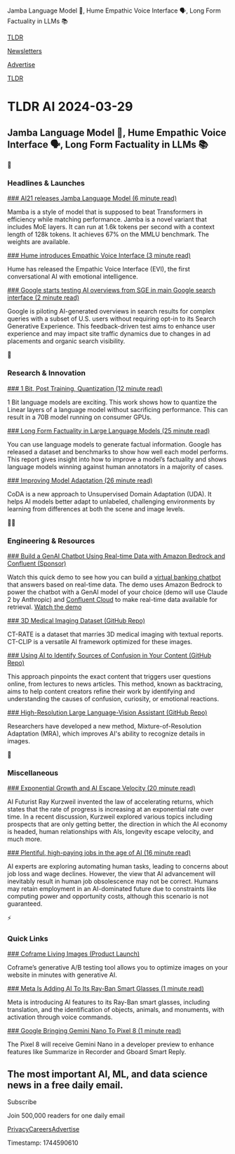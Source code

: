Jamba Language Model 🤖, Hume Empathic Voice Interface 🗣️, Long Form Factuality in LLMs 📚

[TLDR](/)

[Newsletters](/newsletters)

[Advertise](https://advertise.tldr.tech/)

[TLDR](/)

# TLDR AI 2024-03-29

## Jamba Language Model 🤖, Hume Empathic Voice Interface 🗣️, Long Form Factuality in LLMs 📚

🚀

### Headlines & Launches

[### AI21 releases Jamba Language Model (6 minute read)](https://www.ai21.com/jamba?utm_source=tldrai)

Mamba is a style of model that is supposed to beat Transformers in efficiency while matching performance. Jamba is a novel variant that includes MoE layers. It can run at 1.6k tokens per second with a context length of 128k tokens. It achieves 67% on the MMLU benchmark. The weights are available.

[### Hume introduces Empathic Voice Interface (3 minute read)](https://twitter.com/hume_ai/status/1773017055974789176?utm_source=tldrai)

Hume has released the Empathic Voice Interface (EVI), the first conversational AI with emotional intelligence.

[### Google starts testing AI overviews from SGE in main Google search interface (2 minute read)](https://searchengineland.com/google-starts-testing-ai-overviews-from-sge-in-main-google-search-interface-438680?utm_source=tldrai)

Google is piloting AI-generated overviews in search results for complex queries with a subset of U.S. users without requiring opt-in to its Search Generative Experience. This feedback-driven test aims to enhance user experience and may impact site traffic dynamics due to changes in ad placements and organic search visibility.

🧠

### Research & Innovation

[### 1 Bit, Post Training, Quantization (12 minute read)](https://mobiusml.github.io/1bit_blog/?utm_source=tldrai)

1 Bit language models are exciting. This work shows how to quantize the Linear layers of a language model without sacrificing performance. This can result in a 70B model running on consumer GPUs.

[### Long Form Factuality in Large Language Models (25 minute read)](https://arxiv.org/abs/2403.18802?utm_source=tldrai)

You can use language models to generate factual information. Google has released a dataset and benchmarks to show how well each model performs. This report gives insight into how to improve a model’s factuality and shows language models winning against human annotators in a majority of cases.

[### Improving Model Adaptation (26 minute read)](https://arxiv.org/abs/2403.17369v1?utm_source=tldrai)

CoDA is a new approach to Unsupervised Domain Adaptation (UDA). It helps AI models better adapt to unlabeled, challenging environments by learning from differences at both the scene and image levels.

👨‍💻

### Engineering & Resources

[### Build a GenAI Chatbot Using Real-time Data with Amazon Bedrock and Confluent (Sponsor)](https://www.confluent.io/?utm_source=tldrai)

Watch this quick demo to see how you can build a [virtual banking chatbot](https://www.confluent.io/resources/demo/build-a-scalable-genai-chatbot-with-amazon-bedrock-and-confluent-cloud/) that answers based on real-time data. The demo uses Amazon Bedrock to power the chatbot with a GenAI model of your choice (demo will use Claude 2 by Anthropic) and [Confluent Cloud](https://www.confluent.io/) to make real-time data available for retrieval. [Watch the demo](https://www.confluent.io/resources/demo/build-a-scalable-genai-chatbot-with-amazon-bedrock-and-confluent-cloud/)

[### 3D Medical Imaging Dataset (GitHub Repo)](https://github.com/ibrahimethemhamamci/ct-clip\?utm_source=tldrai)

CT-RATE is a dataset that marries 3D medical imaging with textual reports. CT-CLIP is a versatile AI framework optimized for these images.

[### Using AI to Identify Sources of Confusion in Your Content (GitHub Repo)](https://github.com/rosewang2008/backtracing?utm_source=tldrai)

This approach pinpoints the exact content that triggers user questions online, from lectures to news articles. This method, known as backtracing, aims to help content creators refine their work by identifying and understanding the causes of confusion, curiosity, or emotional reactions.

[### High-Resolution Large Language-Vision Assistant (GitHub Repo)](https://github.com/luogen1996/llava-hr?utm_source=tldrai)

Researchers have developed a new method, Mixture-of-Resolution Adaptation (MRA), which improves AI's ability to recognize details in images.

🎁

### Miscellaneous

[### Exponential Growth and AI Escape Velocity (20 minute read)](https://www.bvp.com/atlas/ai-escape-velocity-a-conversation-with-ray-kurzweil?utm_source=tldrai)

AI Futurist Ray Kurzweil invented the law of accelerating returns, which states that the rate of progress is increasing at an exponential rate over time. In a recent discussion, Kurzweil explored various topics including prospects that are only getting better, the direction in which the AI economy is headed, human relationships with AIs, longevity escape velocity, and much more.

[### Plentiful, high-paying jobs in the age of AI (16 minute read)](https://www.noahpinion.blog/p/plentiful-high-paying-jobs-in-the?utm_source=tldrai)

AI experts are exploring automating human tasks, leading to concerns about job loss and wage declines. However, the view that AI advancement will inevitably result in human job obsolescence may not be correct. Humans may retain employment in an AI-dominated future due to constraints like computing power and opportunity costs, although this scenario is not guaranteed.

⚡️

### Quick Links

[### Coframe Living Images (Product Launch)](https://www.producthunt.com/posts/living-images?utm_source=tldrai)

Coframe’s generative A/B testing tool allows you to optimize images on your website in minutes with generative AI.

[### Meta Is Adding AI To Its Ray-Ban Smart Glasses (1 minute read)](https://www.theverge.com/2024/3/28/24114454/meta-ai-ray-ban-smart-glasses-launch?utm_source=tldrai)

Meta is introducing AI features to its Ray-Ban smart glasses, including translation, and the identification of objects, animals, and monuments, with activation through voice commands.

[### Google Bringing Gemini Nano To Pixel 8 (1 minute read)](https://9to5google.com/2024/03/28/pixel-8-gemini-nano-feature-drop/?utm_source=tldrai)

The Pixel 8 will receive Gemini Nano in a developer preview to enhance features like Summarize in Recorder and Gboard Smart Reply.

## The most important AI, ML, and data science news in a free daily email.

Subscribe

Join 500,000 readers for one daily email

[Privacy](/privacy)[Careers](https://jobs.ashbyhq.com/tldr.tech)[Advertise](/ai/advertise)

Timestamp: 1744590610